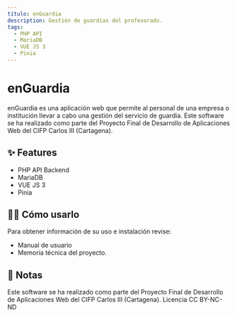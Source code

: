 ```yaml
---
título: enGuardia
description: Gestión de guardias del profesorado.
tags:
  - PHP API
  - MariaDB
  - VUE JS 3
  - Pinia
---
```


# enGuardia

enGuardia es una aplicación web que permite al personal de una empresa o institución llevar a cabo una gestión del servicio de guardia.
Este software se ha realizado como parte del Proyecto Final de Desarrollo de Aplicaciones Web del CIFP Carlos III (Cartagena).

## ✨ Features

- PHP API Backend
- MariaDB
- VUE JS 3
- Pinia

## 💁‍♀️ Cómo usarlo

Para obtener información de su uso e instalación revise:
- Manual de usuario
- Memoria técnica del proyecto.

## 📝 Notas

Este software se ha realizado como parte del Proyecto Final de Desarrollo de Aplicaciones Web del CIFP Carlos III (Cartagena).
Licencia CC BY-NC-ND
